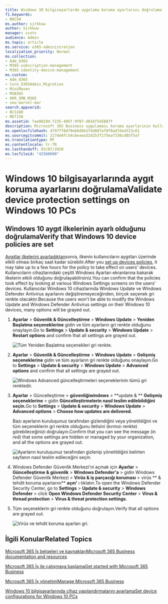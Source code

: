 ```yaml
---
title: Windows 10 bilgisayarlarda uygulama koruma ayarlarını doğrulama
f1.keywords:
- NOCSH
ms.author: sirkkuw
author: Sirkkuw
manager: scotv
audience: Admin
ms.topic: article
ms.service: o365-administration
localization_priority: Normal
ms.collection:
- Adm_O365
- M365-subscription-management
- M365-identity-device-management
ms.custom:
- Adm_O365
- Core_O365Admin_Migration
- MiniMaven
- MSB365
- OKR_SMB_M365
- seo-marvel-mar
search.appverid:
- BCS160
- MET150
ms.assetid: fae8819d-7235-495f-9f07-d016f545887f
description: Microsoft 365 Business uygulaması koruma ayarlarının kullanıcılarınızın Windows 10 aygıtlarında etkin olduğunu nasıl doğrulayabilirsiniz öğrenin.
ms.openlocfilehash: 47977f8d79eb6dbb2f4d087af8f8ad7da4313c61
ms.sourcegitcommit: 217de0fc54cbeaea32d253f175eaf338cd85f5af
ms.translationtype: MT
ms.contentlocale: tr-TR
ms.lasthandoff: 03/07/2020
ms.locfileid: "42560690"
---
```

# <a name="validate-device-protection-settings-on-windows-10-pcs"></a><span data-ttu-id="ab192-103">Windows 10 bilgisayarlarında aygıt koruma ayarlarını doğrulama</span><span class="sxs-lookup"><span data-stu-id="ab192-103">Validate device protection settings on Windows 10 PCs</span></span>

## <a name="verify-that-windows-10-device-policies-are-set"></a><span data-ttu-id="ab192-104">Windows 10 aygıt ilkelerinin ayarlı olduğunu doğrulama</span><span class="sxs-lookup"><span data-stu-id="ab192-104">Verify that Windows 10 device policies are set</span></span>

<span data-ttu-id="ab192-105">[Aygıtlar ilkelerini ayarladıktan](protection-settings-for-windows-10-pcs.md)sonra, ilkenin kullanıcıların aygıtları üzerinde etkili olması birkaç saat kadar sürebilir.</span><span class="sxs-lookup"><span data-stu-id="ab192-105">After you [set up devices policies](protection-settings-for-windows-10-pcs.md), it may take up to a few hours for the policy to take effect on users' devices.</span></span> <span data-ttu-id="ab192-106">Kullanıcıların cihazlarındaki çeşitli Windows Ayarları ekranlarına bakarak ilkelerin etkili olduğunu doğrulayabilirsiniz.</span><span class="sxs-lookup"><span data-stu-id="ab192-106">You can confirm that the policies took effect by looking at various Windows Settings screens on the users' devices.</span></span> <span data-ttu-id="ab192-107">Kullanıcılar Windows 10 cihazlarında Windows Update ve Windows Defender Antivirus ayarlarını değiştiremeyeceğinden, birçok seçenek gri renkte olacaktır.</span><span class="sxs-lookup"><span data-stu-id="ab192-107">Because the users won't be able to modify the Windows Update and Windows Defender Antivirus settings on their Windows 10 devices, many options will be grayed out.</span></span>
  
1. <span data-ttu-id="ab192-108">**Ayarlar** \> **Güvenlik &amp; Güncelleştirme** \> **Windows Update** \> **Yeniden Başlatma seçeneklerine** gidin ve tüm ayarların gri renkte olduğunu onaylayın.</span><span class="sxs-lookup"><span data-stu-id="ab192-108">Go to **Settings** \> **Update &amp; security** \> **Windows Update** \> **Restart options** and confirm that all settings are grayed out.</span></span> 
    
    ![Tüm Yeniden Başlatma seçenekleri gri renkte.](../media/31308da9-18b0-47c5-bbf6-d5fa6747c376.png)
  
2. <span data-ttu-id="ab192-110">**Ayarlar** \> **Güvenlik &amp; Güncelleştirme** \> **Windows Update** \> **Gelişmiş seçeneklerine** gidin ve tüm ayarların gri renkte olduğunu onaylayın.</span><span class="sxs-lookup"><span data-stu-id="ab192-110">Go to **Settings** \> **Update &amp; security** \> **Windows Update** \> **Advanced options** and confirm that all settings are grayed out.</span></span> 
    
    ![Windows Advanced güncelleştirmeleri seçeneklerinin tümü gri renktedir.](../media/049cf281-d503-4be9-898b-c0a3286c7fc2.png)
  
3. <span data-ttu-id="ab192-112">**Ayarlar** \> Güncelleştirme \> **güvenliğiwindows** \> \*\*update &amp; \*\* **Gelişmiş seçeneklerine** \> gidin **Güncelleştirmelerin nasıl teslim edilebildiğini seçin.**</span><span class="sxs-lookup"><span data-stu-id="ab192-112">Go to **Settings** \> **Update &amp; security** \> **Windows Update** \> **Advanced options** \> **Choose how updates are delivered**.</span></span>
    
    <span data-ttu-id="ab192-113">Bazı ayarların kuruluşunuz tarafından gizlendiğini veya yönetildiğini ve tüm seçeneklerin gri renkte olduğunu iletisini (kırmızı renkte) görebileceğinizi doğrulayın.</span><span class="sxs-lookup"><span data-stu-id="ab192-113">Confirm that you can see the message (in red) that some settings are hidden or managed by your organization, and all the options are grayed out.</span></span>
    
    ![Ayarların kuruluşunuz tarafından gizlenip yönetildiğini belirten sayfanın nasıl teslim edileceğini seçin.](../media/6b3e37c5-da41-4afd-9983-b4f406216b59.png)
  
4. <span data-ttu-id="ab192-115">Windows Defender Güvenlik Merkezi'ni açmak için **Ayarlar** \> **Güncelleştirme &amp; güvenlik** \> **Windows Defender'a** \> gidin Windows Defender Güvenlik Merkezi \> **Virüs &amp; iş parçacığı koruması** \> virüs \*\* &amp; tehdit koruma ayarlarını\*\* **açın'** ı tıklatın.</span><span class="sxs-lookup"><span data-stu-id="ab192-115">To open the Windows Defender Security Center, go to **Settings** \> **Update &amp; security** \> **Windows Defender** \> click **Open Windows Defender Security Center** \> **Virus &amp; thread protection** \> **Virus &amp; threat protection settings**.</span></span> 
    
5. <span data-ttu-id="ab192-116">Tüm seçeneklerin gri renkte olduğunu doğrulayın.</span><span class="sxs-lookup"><span data-stu-id="ab192-116">Verify that all options are grayed out.</span></span> 
    
    ![Virüs ve tehdit koruma ayarları gri.](../media/9ca68d40-a5d9-49d7-92a4-c581688b5926.png)
  
## <a name="related-topics"></a><span data-ttu-id="ab192-118">İlgili Konular</span><span class="sxs-lookup"><span data-stu-id="ab192-118">Related Topics</span></span>

[<span data-ttu-id="ab192-119">Microsoft 365 İş belgeleri ve kaynakları</span><span class="sxs-lookup"><span data-stu-id="ab192-119">Microsoft 365 Business documentation and resources</span></span>](https://go.microsoft.com/fwlink/p/?linkid=853701)
  
[<span data-ttu-id="ab192-120">Microsoft 365 İş ile çalışmaya başlama</span><span class="sxs-lookup"><span data-stu-id="ab192-120">Get started with Microsoft 365 Business</span></span>](microsoft-365-business-overview.md)
  
[<span data-ttu-id="ab192-121">Microsoft 365 İş yönetimi</span><span class="sxs-lookup"><span data-stu-id="ab192-121">Manage Microsoft 365 Business</span></span>](manage.md)
  
[<span data-ttu-id="ab192-122">Windows 10 bilgisayarlarında cihaz yapılandırmalarını ayarlama</span><span class="sxs-lookup"><span data-stu-id="ab192-122">Set device configurations for Windows 10 PCs</span></span>](protection-settings-for-windows-10-pcs.md)
  

